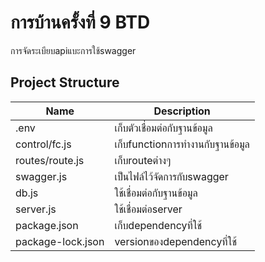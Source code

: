 ﻿# การบ้านครั้งที่ 9 BTD
การจัดระเบียบapiแบะการใช้swagger



## Project Structure

| Name                               | Description                                                  |
| ---------------------------------- | ------------------------------------------------------------ |
|  .env                      | เก็บตัวเชื่อมต่อกับฐานข้อมูล                         |
| control/fc.js               | เก็บfunctionการทำงานกับฐานข้อมูล |
| routes/route.js                   | เก็บrouteต่างๆ                     |
| swagger.js                    | เป็นไฟล์ไว้จัดการกับswagger                          |
| db.js                    | ใช้เชื่อมต่อกับฐานข้อมูล                                           |
| server.js                  | ใช้เชื่อมต่อserver                                            |
| package.json                       | เก็บdependencyที่ใช้ |
| package-lock.json                  |versionของdependencyที่ใช้   |


